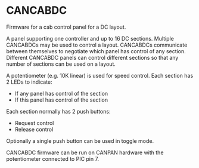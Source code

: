 # CANCABDC
Firmware for a cab control panel for a DC layout.

A panel supporting one controller and up to 16 DC sections. 
Multiple CANCABDCs may be used to control a layout. 
CANCABDCs communicate between themselves to negotiate which panel 
has control of any section. Different CANCABDC panels can control 
different sections so that any number of sections can be used on a layout.

A potentiometer (e.g. 10K linear) is used for speed control. Each section has 2 LEDs to indicate:

* If any panel has control of the section
* If this panel has control of the section

Each section normally has 2 push buttons:

* Request control
* Release control

Optionally a single push button can be used in toggle mode.

CANCABDC firmware can be run on CANPAN hardware with the potentiometer connected to PIC pin 7.
